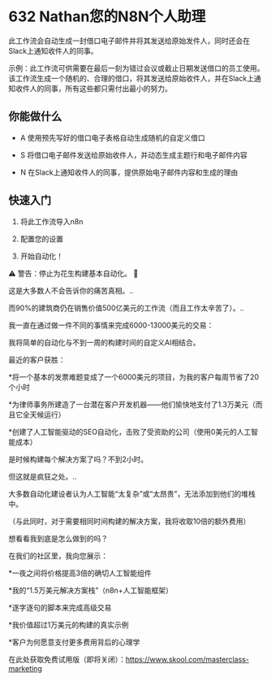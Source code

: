 # 632 Nathan您的N8N个人助理

此工作流会自动生成一封借口电子邮件并将其发送给原始发件人，同时还会在Slack上通知收件人的同事。

示例：此工作流可供需要在最后一刻为错过会议或截止日期发送借口的员工使用。该工作流生成一个随机的、合理的借口，将其发送给原始收件人，并在Slack上通知收件人的同事，所有这些都只需付出最小的努力。

## 你能做什么

- A 使用预先写好的借口电子表格自动生成随机的自定义借口

- S 将借口电子邮件发送给原始收件人，并动态生成主题行和电子邮件内容

- N 在Slack上通知收件人的同事，提供原始电子邮件内容和生成的理由

## 快速入门

1.  将此工作流导入n8n

2.  配置您的设置

3.  开始自动化！

⚠️ 警告：停止为花生构建基本自动化。 🚫

这是大多数人不会告诉你的痛苦真相。..

而90%的建筑商仍在销售价值500亿美元的工作流（而且工作太辛苦了）。..

我一直在通过做一件不同的事情来完成6000-13000美元的交易：

我将简单的自动化与不到一周的构建时间的自定义AI相结合。

最近的客户获胜：

*将一个基本的发票难题变成了一个6000美元的项目，为我的客户每周节省了20个小时

*为律师事务所建造了一台潜在客户开发机器——他们愉快地支付了1.3万美元（而且它全天候运行）

*创建了人工智能驱动的SEO自动化，击败了受资助的公司（使用0美元的人工智能成本）

是时候构建每个解决方案了吗？不到2小时。

但这就是疯狂之处。..

大多数自动化建设者认为人工智能“太复杂”或“太昂贵”，无法添加到他们的堆栈中。

（与此同时，对于需要相同时间构建的解决方案，我将收取10倍的额外费用）

想看看我到底是怎么做到的吗？

在我们的社区里，我向您展示：

*一夜之间将价格提高3倍的确切人工智能组件

*我的“1.5万美元解决方案栈”（n8n+人工智能框架）

*逐字逐句的脚本来完成高级交易

*我价值超过1万美元的构建的真实示例

*客户为何愿意支付更多费用背后的心理学

在此处获取免费试用版（即将关闭）：https://www.skool.com/masterclass-marketing

